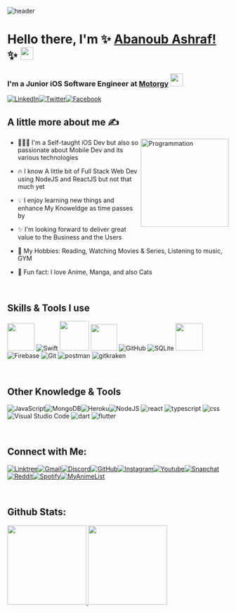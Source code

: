 ![header](https://user-images.githubusercontent.com/10991489/119396799-a6f40d00-bcd5-11eb-987c-ffb45067c090.png)

# Hello there, I'm ✨ [Abanoub Ashraf!](https://www.linkedin.com/in/abanoub-ashraf-81b329b7/) ✨ <img src="https://github.com/TheDudeThatCode/TheDudeThatCode/blob/master/Assets/Hi.gif" width="29px">

### I'm a Junior iOS Software Engineer at [Motorgy](https://www.motorgy.com) <img src="https://camo.githubusercontent.com/63371d36886ee658f5a97401f393e1ab1684b2fd3de674b8f5efc7d410b2a3d0/68747470733a2f2f6d656469612e67697068792e636f6d2f6d656469612f57556c706c634d704f43456d5447427442572f67697068792e676966" width="29px">

[<img alt="LinkedIn" src="https://img.shields.io/badge/linkedin%20-%230077B5.svg?&style=for-the-badge&logo=linkedin&logoColor=white"/>][linkedin][<img alt="Twitter" src="https://img.shields.io/badge/Twitter%20-%231DA1F2.svg?&style=for-the-badge&logo=Twitter&logoColor=white"/>][tw][<img alt="Facebook" src="https://img.shields.io/badge/Facebook%20-%231877F2.svg?&style=for-the-badge&logo=Facebook&logoColor=white"/>][fb]

<!-- </br> -->

## A little more about me ✍️

 <img align="right" src="https://i.giphy.com/media/LmNwrBhejkK9EFP504/200w.webp" alt="Programmation" width="200" /> 

- 👨🏻‍💻  I'm a Self-taught iOS Dev but also so passionate about Mobile Dev and its various technologies

- 🔥  I know A little bit of Full Stack Web Dev using NodeJS and ReactJS but not that much yet

- 💡  I enjoy learning new things and enhance My Knoweldge as time passes by

- ✨  I'm looking forward to deliver great value to the Business and the Users

- 🎯 My Hobbies: Reading, Watching Movies & Series, Listening to music, GYM

- 🌱  Fun fact: I love Anime, Manga, and also Cats

</br>

## Skills & Tools I use

<img height="62em" src="https://user-images.githubusercontent.com/10991489/119416278-918ddb80-bcf3-11eb-9106-2e73b8f45902.png"/>  ![Swift](https://www.vectorlogo.zone/logos/swift/swift-icon.svg) <img height="67em" src="https://developer.apple.com/design/human-interface-guidelines/macos/images/app-icon-realistic-materials_2x.png"/> <img height="60em" src="https://credo.academy/resources/logo-swiftui-masterclass.png"/> ![GitHub](https://www.vectorlogo.zone/logos/github/github-icon.svg)  ![SQLite](https://www.vectorlogo.zone/logos/sqlite/sqlite-icon.svg) <img height="62em" src="https://user-images.githubusercontent.com/10991489/119416543-285a9800-bcf4-11eb-8755-a9351330ef0d.jpg"/> ![Firebase](https://www.vectorlogo.zone/logos/firebase/firebase-icon.svg) ![Git](https://www.vectorlogo.zone/logos/git-scm/git-scm-icon.svg)  ![postman](https://www.vectorlogo.zone/logos/getpostman/getpostman-icon.svg) ![gitkraken](https://www.vectorlogo.zone/logos/gitkraken/gitkraken-icon.svg)

</br>

## Other Knowledge & Tools

![JavaScript](https://www.vectorlogo.zone/logos/javascript/javascript-icon.svg)![MongoDB](https://www.vectorlogo.zone/logos/mongodb/mongodb-icon.svg)![Heroku](https://www.vectorlogo.zone/logos/heroku/heroku-icon.svg)![NodeJS](https://www.vectorlogo.zone/logos/nodejs/nodejs-icon.svg) ![react](https://www.vectorlogo.zone/logos/reactjs/reactjs-icon.svg) ![typescript](https://www.vectorlogo.zone/logos/typescriptlang/typescriptlang-icon.svg) ![css](https://www.vectorlogo.zone/logos/w3_css/w3_css-icon.svg)![Visual Studio Code](https://www.vectorlogo.zone/logos/visualstudio_code/visualstudio_code-icon.svg)
![dart](https://www.vectorlogo.zone/logos/dartlang/dartlang-icon.svg) ![flutter](https://www.vectorlogo.zone/logos/flutterio/flutterio-icon.svg)

</br>

## Connect with Me:

[<img alt="Linktree" src="https://img.shields.io/badge/-linktree-purple?style=for-the-badge&logo=linktree&logoColor=white"/>][linktree][<img alt="Gmail" src="https://img.shields.io/badge/Gmail-D14836?style=for-the-badge&logo=gmail&logoColor=white" />][mail][<img alt="Discord" src="https://img.shields.io/badge/-Discord-blueviolet?style=for-the-badge&logo=discord&logoColor=white" />][discord][<img alt="GitHub" src="https://img.shields.io/badge/-Github-lightgray?style=for-the-badge&logo=github&logoColor=white" />][github][<img alt="Instagram" src="https://img.shields.io/badge/-Instagram-orange?style=for-the-badge&logo=instagram&logoColor=white" />][instagram][<img alt="Youtube" src="https://img.shields.io/badge/-youtube-D14836?style=for-the-badge&logo=youtube&logoColor=white" />][youtube][<img alt="Snapchat" src="https://img.shields.io/badge/-snapchat-yellow?style=for-the-badge&logo=snapchat&logoColor=white" />][snapchat][<img alt="Reddit" src="https://img.shields.io/badge/-reddit-F05032?style=for-the-badge&logo=reddit&logoColor=white" />][reddit][<img alt="Spotify" src="https://img.shields.io/badge/-spotify-green?style=for-the-badge&logo=spotify&logoColor=white" />][spotify][<img alt="MyAnimeList" src="https://img.shields.io/badge/-myanimelist-blue?style=for-the-badge&logo=myanimelist&logoColor=white" />][myanimelist]


[linkedin]: https://www.linkedin.com/in/abanoub-ashraf-81b329b7/
[mail]: https://docs.google.com/document/d/1lr2sMIhAithabtZI8SiRkRVTTFa_o0ZIsuZNKmo2lUo/edit?usp=sharing
[tw]: https://twitter.com/Abanoub_Ashraf_
[fb]: https://www.facebook.com/abanoub.ashraf.1110/
[discord]: https://docs.google.com/document/d/1PTRlGjrvM_olFPyfJkP3QJGy88GC3UEWilDqmhDIBL8/edit?usp=sharing
[github]: https://github.com/abanoub-ashraf?tab=repositories
[instagram]: https://www.instagram.com/abanoub_ashraf_0/
[youtube]: https://www.youtube.com/channel/UCaH0SjSVk045E165fGh9wjg/videos
[reddit]: https://www.reddit.com/user/Mike_Samson/
[spotify]: https://open.spotify.com/user/q8vf0xt7ln2i1ys502612e5yj
[snapchat]: https://www.snapchat.com/add/abanoub_ashraf
[myanimelist]: https://myanimelist.net/profile/Abanoub_Ashraf_
[linktree]: https://linktr.ee/abanoub_ashraf

</br>

## Github Stats:

<p>
  <a href="https://github.com/abanoub-ashraf">
    <img height="180em" src="https://github-readme-stats.vercel.app/api?username=abanoub-ashraf&count_private=true&show_icons=true&theme=algolia&&include_all_commits=true"/>
    <img height="180em" src="https://github-readme-stats-eight-theta.vercel.app/api/top-langs/?username=abanoub-ashraf&&layout=compact&langs_count=8&theme=algolia"/>
  </a>
</p>

</br>

<!-- 

things toa dd or modify later:

  3776AB
  00979D
  C51A4A
  00599C
  777BB4
  DD1100
  27338e
  800000
  013243

  ![SmartThings](https://img.shields.io/badge/SmartThings-?style=flat-square&logo=SmartThings&logoColor=white)
  ![Google Cloud Platform](https://img.shields.io/badge/Google_Cloud-4285F4?style=flat-square&logo=google-cloud&logoColor=white)
  ![Qwiklabs](https://img.shields.io/badge/Qwiklabs-F5CD0E?style=flat-square&logo=Qwiklabs&logoColor=800000)
  ![HackerRank](https://img.shields.io/badge/HackerRank-107C10?style=flat-square&logo=HackerRank&logoColor=black)
  ![CodeChef](https://img.shields.io/badge/CodeChef-5B4638?style=flat-square&logo=CodeChef&logoColor=white)


[![JavaScript](https://img.shields.io/badge/-JavaScript-eee?style=flat-square&logo=javascript&logoColor=DD9C25)](https://dinhanhthi.com/#web_development)
[![Sass](https://img.shields.io/badge/-SASS-eee?style=flat-square&logo=sass&logoColor=CC6699)](https://dinhanhthi.com/#web_development)
[![Bootstrap](http://img.shields.io/badge/-Bootstrap-eee?style=flat-square&logo=bootstrap&logoColor=563D7C)](https://dinhanhthi.com/#web_development)
[![Docker](https://img.shields.io/badge/-Docker-eee?style=flat-square&logo=docker&logoColor=2496ed)](https://dinhanhthi.com/tags#docker)
[![MongoDB](https://img.shields.io/badge/-MongoDB-eee?style=flat-square&logo=mongodb&logoColor=47A248)](https://dinhanhthi.com/)
[![Firebase](https://img.shields.io/badge/-Firebase-EEE?style=flat-square&logo=firebase&logoColor=FFCA28)](https://dinhanhthi.com/)
[![MySQL](http://img.shields.io/badge/-MySQL-eee?style=flat-square&logo=mysql&logoColor=4479A1)](https://dinhanhthi.com/)

[![GraphQL](https://img.shields.io/badge/-GraphQL-eee?style=flat-square&logo=graphql&logoColor=E10098)](https://dinhanhthi.com/)
[![Heroku](https://img.shields.io/badge/-Heroku-eee?style=flat-square&logo=heroku&logoColor=430098)](https://dinhanhthi.com/)
[![VS Code](http://img.shields.io/badge/-VS%20Code-eee?style=flat-square&logo=visual-studio-code&logoColor=007ACC)](https://dinhanhthi.com/visual-studio-code)
[![Git](http://img.shields.io/badge/-Git-eee?style=flat-square&logo=git&logoColor=F05032)](https://dinhanhthi.com/git)

![BootStrap](https://img.shields.io/badge/Bootstrap-7952B3?style=flat-square&logo=bootstrap&logoColor=white)
[![React](https://img.shields.io/badge/-React-eee?style=flat-square&logo=react&logoColor=0088cc)](https://dinhanhthi.com/tags#react)
![MySQL](https://img.shields.io/badge/MySQL-4479A1?style=flat-square&logo=MySQL&logoColor=white)
![HTML5](https://img.shields.io/badge/HTML5-E34F26?style=flat-square&logo=HTML5&logoColor=white)
![CSS3](https://img.shields.io/badge/CSS3-1572B6?style=flat-square&logo=CSS3&logoColor=white)

<a href="https://angular.io" target="_blank"> <img src="https://raw.githubusercontent.com/devicons/devicon/master/icons/angularjs/angularjs-original-wordmark.svg" alt="angularjs" width="40" height="40"/> </a> 
<a href="https://aws.amazon.com" target="_blank"> <img src="https://raw.githubusercontent.com/devicons/devicon/master/icons/amazonwebservices/amazonwebservices-original-wordmark.svg" alt="aws" width="40" height="40"/> </a> 
<a href="https://azure.microsoft.com/en-in/" target="_blank"> <img src="https://www.vectorlogo.zone/logos/microsoft_azure/microsoft_azure-icon.svg" alt="azure" width="40" height="40"/> </a> 
  <a href="https://cassandra.apache.org/" target="_blank"> <img src="https://www.vectorlogo.zone/logos/apache_cassandra/apache_cassandra-icon.svg" alt="cassandra" width="40" height="40"/> </a> 
<a href="https://www.docker.com/" target="_blank"> <img src="https://raw.githubusercontent.com/devicons/devicon/master/icons/docker/docker-original-wordmark.svg" alt="docker" width="40" height="40"/> </a> 
  <a href="https://redis.io" target="_blank"> <img src="https://raw.githubusercontent.com/devicons/devicon/master/icons/redis/redis-original-wordmark.svg" alt="redis" width="40" height="40"/> </a> 
  <a href="https://www.postgresql.org" target="_blank"> <img src="https://raw.githubusercontent.com/devicons/devicon/master/icons/postgresql/postgresql-original-wordmark.svg" alt="postgresql" width="40" height="40"/> </a> 

<p align="left">
  <a href="https://discord.gg/WjEFnzC"><img alt="Discord - Miku#0039" title="Discord - Miku#0039" height="32" width="32" src="https://raw.githubusercontent.com/peterthehan/peterthehan/master/assets/discord.svg"></a>
  <a href="https://facebook.com/peterthehan"><img alt="Facebook" title="Facebook" height="32" width="32" src="https://raw.githubusercontent.com/peterthehan/peterthehan/master/assets/facebook.svg"></a>
  <a href="https://myanimelist.net/profile/PeterTheHan"><img alt="MyAnimeList" title="MyAnimeList" height="32" width="32" src="https://raw.githubusercontent.com/peterthehan/peterthehan/master/assets/myanimelist.svg"></a>
  <a href="https://reddit.com/user/PeterTheHan"><img alt="Reddit" title="Reddit" height="32" width="32" src="https://raw.githubusercontent.com/peterthehan/peterthehan/master/assets/reddit.svg"></a>
  <a href="https://open.spotify.com/user/2145isvugpczeo2fgz6khel3y"><img alt="Spotify" title="Spotify" height="32" width="32" src="https://raw.githubusercontent.com/peterthehan/peterthehan/master/assets/spotify.svg"></a>
  <a href="https://twitter.com/PeterTheHan"><img alt="Twitter" title="Twitter" height="32" width="32" src="https://raw.githubusercontent.com/peterthehan/peterthehan/master/assets/twitter.svg"></a>
  <a href="https://youtube.com/channel/UC5QVwln-tycBa-CoB88a7wA"><img alt="YouTube" title="YouTube" height="32" width="32" src="https://raw.githubusercontent.com/peterthehan/peterthehan/master/assets/youtube.svg"></a>
</p>


-->





